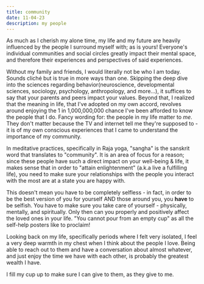 ```yaml
---
title: community
date: 11-04-23
description: my people
---
```


As much as I cherish my alone time, my life and my future are heavily influenced by the people I surround myself with; as is yours! Everyone's individual communities and social circles greatly impact their mental space, and therefore their experiences and perspectives of said experiences.

Without my family and friends, I would literally not be who I am today. Sounds cliché but is true in more ways than one. Skipping the deep dive into the sciences regarding behavior(neuroscience, developmental sciences, sociology, psychology, anthropology, and more...), it suffices to say that your parents and peers impact your values. Beyond that, I realized that the meaning in life, that I've adopted on my own accord, revolves around enjoying the 1 in 1,000,000,000 chance I've been afforded to know the people that I do. Fancy wording for: the people in my life matter to <em>me</em>. They don't matter because the TV and internet tell me they're supposed to - it is of my own conscious experiences that I came to understand the importance of my community.

In meditative practices, specifically in Raja yoga, "sangha" is the sanskrit word that translates to "community". It is an area of focus for a reason; since these people have such a direct impact on your well-being & life, it makes sense that in order to "attain enlightenment" (a.k.a live a fulfilling life), you need to make sure your relationships with the people you interact with the most are at a state you are happy with.

This doesn't mean you have to be completely selfless - in fact, in order to be the best version of you for yourself AND those around you, you <strong>have</strong> to be selfish. You have to make sure you take care of yourself - physically, mentally, and spiritually. Only then can you properly and positively affect the loved ones in your life. "You cannot pour from an empty cup" as all the self-help posters like to proclaim!

Looking back on my life, specifically periods where I felt very isolated, I feel a very deep warmth in my chest when I think about the people I love. Being able to reach out to them and have a conversation about almost whatever, and just enjoy the time we have with each other, is probably the greatest wealth I have.

I fill my cup up to make sure I can give to them, as they give to me.
